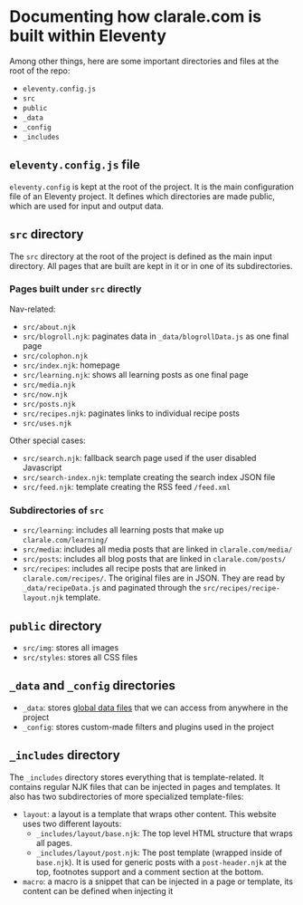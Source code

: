 # Documenting how clarale.com is built within Eleventy

Among other things, here are some important directories and files at the root of the repo:

- `eleventy.config.js`
- `src`
- `public`
- `_data`
- `_config`
- `_includes`

## `eleventy.config.js` file

`eleventy.config` is kept at the root of the project. It is the main configuration file of an Eleventy project. It defines which directories are made public, which are used for input and output data.

## `src` directory

The `src` directory at the root of the project is defined as the main input directory. All pages that are built are kept in it or in one of its subdirectories.

### Pages built under `src` directly

Nav-related:

- `src/about.njk`
- `src/blogroll.njk`: paginates data in `_data/blogrollData.js` as one final page
- `src/colophon.njk`
- `src/index.njk`: homepage
- `src/learning.njk`: shows all learning posts as one final page
- `src/media.njk`
- `src/now.njk`
- `src/posts.njk`
- `src/recipes.njk`: paginates links to individual recipe posts
- `src/uses.njk`

Other special cases:

- `src/search.njk`: fallback search page used if the user disabled Javascript
- `src/search-index.njk`: template creating the search index JSON file
- `src/feed.njk`: template creating the RSS feed `/feed.xml`

### Subdirectories of `src`

- `src/learning`: includes all learning posts that make up `clarale.com/learning/`
- `src/media`: includes all media posts that are linked in `clarale.com/media/`
- `src/posts`: includes all blog posts that are linked in `clarale.com/posts/`
- `src/recipes`: includes all recipe posts that are linked in `clarale.com/recipes/`. The original files are in JSON. They are read by `_data/recipeData.js` and paginated through the `src/recipes/recipe-layout.njk` template.

## `public` directory

- `src/img`: stores all images
- `src/styles`: stores all CSS files

## `_data` and `_config` directories

- `_data`: stores [global data files](https://www.11ty.dev/docs/data-global/) that we can access from anywhere in the project
- `_config`: stores custom-made filters and plugins used in the project

## `_includes` directory

The `_includes` directory stores everything that is template-related. It contains regular NJK files that can be injected in pages and templates. It also has two subdirectories of more specialized template-files:

- `layout`: a layout is a template that wraps other content. This website uses two different layouts:
  - `_includes/layout/base.njk`: The top level HTML structure that wraps all pages.
  - `_includes/layout/post.njk`: The post template (wrapped inside of `base.njk`). It is used for generic posts with a `post-header.njk` at the top, footnotes support and a comment section at the bottom.
- `macro`: a macro is a snippet that can be injected in a page or template, its content can be defined when injecting it
